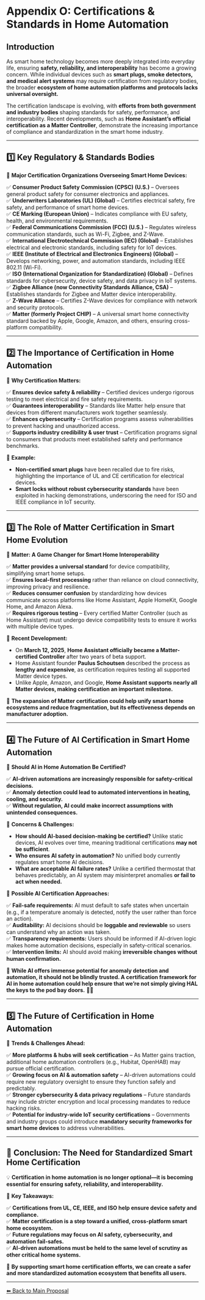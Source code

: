 # **Appendix O: Certifications & Standards in Home Automation**

## **Introduction**

As smart home technology becomes more deeply integrated into everyday life, ensuring **safety, reliability, and interoperability** has become a growing concern. While individual devices such as **smart plugs, smoke detectors, and medical alert systems** may require certification from regulatory bodies, the broader **ecosystem of home automation platforms and protocols lacks universal oversight.**

The certification landscape is evolving, with **efforts from both government and industry bodies** shaping standards for safety, performance, and interoperability. Recent developments, such as **Home Assistant’s official certification as a Matter Controller**, demonstrate the increasing importance of compliance and standardization in the smart home industry.

---

## **1️⃣ Key Regulatory & Standards Bodies**

🚨 **Major Certification Organizations Overseeing Smart Home Devices:**

✅ **Consumer Product Safety Commission (CPSC) (U.S.)** – Oversees general product safety for consumer electronics and appliances.  
✅ **Underwriters Laboratories (UL) (Global)** – Certifies electrical safety, fire safety, and performance of smart home devices.  
✅ **CE Marking (European Union)** – Indicates compliance with EU safety, health, and environmental requirements.  
✅ **Federal Communications Commission (FCC) (U.S.)** – Regulates wireless communication standards, such as Wi-Fi, Zigbee, and Z-Wave.  
✅ **International Electrotechnical Commission (IEC) (Global)** – Establishes electrical and electronic standards, including safety for IoT devices.  
✅ **IEEE (Institute of Electrical and Electronics Engineers) (Global)** – Develops networking, power, and automation standards, including IEEE 802.11 (Wi-Fi).  
✅ **ISO (International Organization for Standardization) (Global)** – Defines standards for cybersecurity, device safety, and data privacy in IoT systems.  
✅ **Zigbee Alliance (now Connectivity Standards Alliance, CSA)** – Establishes standards for Zigbee and Matter device interoperability.  
✅ **Z-Wave Alliance** – Certifies Z-Wave devices for compliance with network and security protocols.  
✅ **Matter (formerly Project CHIP)** – A universal smart home connectivity standard backed by Apple, Google, Amazon, and others, ensuring cross-platform compatibility.  

---

## **2️⃣ The Importance of Certification in Home Automation**

🚨 **Why Certification Matters:**

✅ **Ensures device safety & reliability** – Certified devices undergo rigorous testing to meet electrical and fire safety requirements.  
✅ **Guarantees interoperability** – Standards like Matter help ensure that devices from different manufacturers work together seamlessly.  
✅ **Enhances cybersecurity** – Certification programs assess vulnerabilities to prevent hacking and unauthorized access.  
✅ **Supports industry credibility & user trust** – Certification programs signal to consumers that products meet established safety and performance benchmarks.  

📌 **Example:**

- **Non-certified smart plugs** have been recalled due to fire risks, highlighting the importance of UL and CE certification for electrical devices.
- **Smart locks without robust cybersecurity standards** have been exploited in hacking demonstrations, underscoring the need for ISO and IEEE compliance in IoT security.

---

## **3️⃣ The Role of Matter Certification in Smart Home Evolution**

🚀 **Matter: A Game Changer for Smart Home Interoperability**

✅ **Matter provides a universal standard** for device compatibility, simplifying smart home setups.  
✅ **Ensures local-first processing** rather than reliance on cloud connectivity, improving privacy and resilience.  
✅ **Reduces consumer confusion** by standardizing how devices communicate across platforms like Home Assistant, Apple HomeKit, Google Home, and Amazon Alexa.  
✅ **Requires rigorous testing** – Every certified Matter Controller (such as Home Assistant) must undergo device compatibility tests to ensure it works with multiple device types.  

📌 **Recent Development:**

- On **March 12, 2025**, **Home Assistant officially became a Matter-certified Controller** after two years of beta support.
- Home Assistant founder **Paulus Schoutsen** described the process as **lengthy and expensive**, as certification requires testing all supported Matter device types.
- Unlike Apple, Amazon, and Google, **Home Assistant supports nearly all Matter devices, making certification an important milestone.**

🔹 **The expansion of Matter certification could help unify smart home ecosystems and reduce fragmentation, but its effectiveness depends on manufacturer adoption.**

---

## **4️⃣ The Future of AI Certification in Smart Home Automation**

🚨 **Should AI in Home Automation Be Certified?**

✅ **AI-driven automations are increasingly responsible for safety-critical decisions.**  
✅ **Anomaly detection could lead to automated interventions in heating, cooling, and security.**  
✅ **Without regulation, AI could make incorrect assumptions with unintended consequences.**  

📌 **Concerns & Challenges:**

- **How should AI-based decision-making be certified?** Unlike static devices, AI evolves over time, meaning traditional certifications **may not be sufficient**.
- **Who ensures AI safety in automation?** No unified body currently regulates smart home AI decisions.
- **What are acceptable AI failure rates?** Unlike a certified thermostat that behaves predictably, an AI system may misinterpret anomalies **or fail to act when needed.**

📌 **Possible AI Certification Approaches:**

✅ **Fail-safe requirements:** AI must default to safe states when uncertain (e.g., if a temperature anomaly is detected, notify the user rather than force an action).  
✅ **Auditability:** AI decisions should be **loggable and reviewable** so users can understand why an action was taken.  
✅ **Transparency requirements:** Users should be informed if AI-driven logic makes home automation decisions, especially in safety-critical scenarios.  
✅ **Intervention limits:** AI should avoid making **irreversible changes without human confirmation.**  

🔹 **While AI offers immense potential for anomaly detection and automation, it should not be blindly trusted. A certification framework for AI in home automation could help ensure that we’re not simply giving HAL the keys to the pod bay doors.** 🤖🚀

---

## **5️⃣ The Future of Certification in Home Automation**

🚨 **Trends & Challenges Ahead:**

✅ **More platforms & hubs will seek certification** – As Matter gains traction, additional home automation controllers (e.g., Hubitat, OpenHAB) may pursue official certification.  
✅ **Growing focus on AI & automation safety** – AI-driven automations could require new regulatory oversight to ensure they function safely and predictably.  
✅ **Stronger cybersecurity & data privacy regulations** – Future standards may include stricter encryption and local processing mandates to reduce hacking risks.  
✅ **Potential for industry-wide IoT security certifications** – Governments and industry groups could introduce **mandatory security frameworks for smart home devices** to address vulnerabilities.

---

## **🚀 Conclusion: The Need for Standardized Smart Home Certification**

💡 **Certification in home automation is no longer optional—it is becoming essential for ensuring safety, reliability, and interoperability.**

🚨 **Key Takeaways:**

✅ **Certifications from UL, CE, IEEE, and ISO help ensure device safety and compliance.**  
✅ **Matter certification is a step toward a unified, cross-platform smart home ecosystem.**  
✅ **Future regulations may focus on AI safety, cybersecurity, and automation fail-safes.**  
✅ **AI-driven automations must be held to the same level of scrutiny as other critical home systems.**  

🔹 **By supporting smart home certification efforts, we can create a safer and more standardized automation ecosystem that benefits all users.**

---

[⬅ Back to Main Proposal](README.md)
